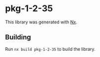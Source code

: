 # pkg-1-2-35

This library was generated with [Nx](https://nx.dev).

## Building

Run `nx build pkg-1-2-35` to build the library.
